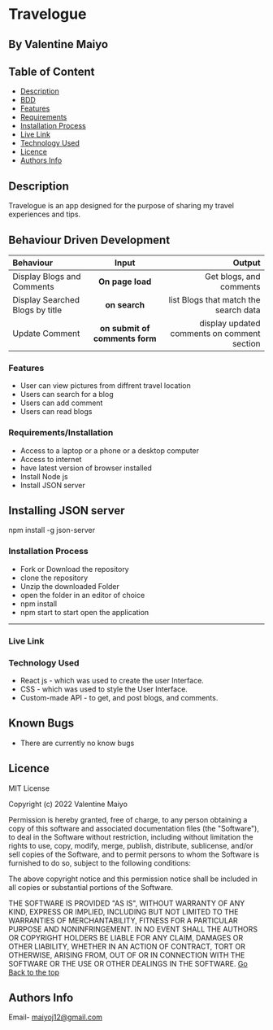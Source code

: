 # Travelogue
 ## By Valentine Maiyo
 ## Table of Content
 - [Description](#description)
 - [BDD](#Behaviour-Driven-Development)
 - [Features](#features)
 - [Requirements](#requirements)
 - [Installation Process](#installation-Process)
 - [Live Link](#Live-Link)
 - [Technology  Used](#technology-Used)
 - [Licence](#licence)
 - [Authors Info](#Authors-Info)
 ## Description
Travelogue is an app designed for the purpose of sharing my travel experiences and tips.

## Behaviour Driven Development 
| Behaviour | Input | Output |
| :---------------- | :---------------: | ------------------: |
| Display Blogs and Comments| **On page load** | Get blogs, and comments |
| Display  Searched Blogs by title| **on  search** | list Blogs that match the search data |
| Update Comment| **on submit of comments form** | display updated comments on comment section|


 ###  Features

 * User can view pictures from diffrent travel location
 * Users can search for a blog 
 * Users can add comment
 * Users can read blogs 
 

 ###  Requirements/Installation
 * Access to  a laptop or a phone or a desktop computer
 * Access to internet
 * have latest version of browser installed
 * Install Node js
 * Install JSON server
 ## Installing JSON server 
 npm install -g json-server
 ### Installation Process
* Fork or Download the repository
* clone the repository
* Unzip the downloaded Folder
* open the folder in an editor of choice 
* npm install
* npm start to start open the application


 ****

### Live Link


### Technology  Used
* React js - which was used to create the user Interface.
* CSS - which was used to style the User Interface.
* Custom-made API - to get, and post blogs, and comments.


## Known Bugs
* There are currently no know bugs
## Licence
MIT License

Copyright (c) 2022 Valentine Maiyo

Permission is hereby granted, free of charge, to any person obtaining a copy
of this software and associated documentation files (the "Software"), to deal
in the Software without restriction, including without limitation the rights
to use, copy, modify, merge, publish, distribute, sublicense, and/or sell
copies of the Software, and to permit persons to whom the Software is
furnished to do so, subject to the following conditions:

The above copyright notice and this permission notice shall be included in all
copies or substantial portions of the Software.

THE SOFTWARE IS PROVIDED "AS IS", WITHOUT WARRANTY OF ANY KIND, EXPRESS OR
IMPLIED, INCLUDING BUT NOT LIMITED TO THE WARRANTIES OF MERCHANTABILITY,
FITNESS FOR A PARTICULAR PURPOSE AND NONINFRINGEMENT. IN NO EVENT SHALL THE
AUTHORS OR COPYRIGHT HOLDERS BE LIABLE FOR ANY CLAIM, DAMAGES OR OTHER
LIABILITY, WHETHER IN AN ACTION OF CONTRACT, TORT OR OTHERWISE, ARISING FROM,
OUT OF OR IN CONNECTION WITH THE SOFTWARE OR THE USE OR OTHER DEALINGS IN THE
SOFTWARE.
[Go Back to the top](#)
## Authors Info
Email- maiyoj12@gmail.com


